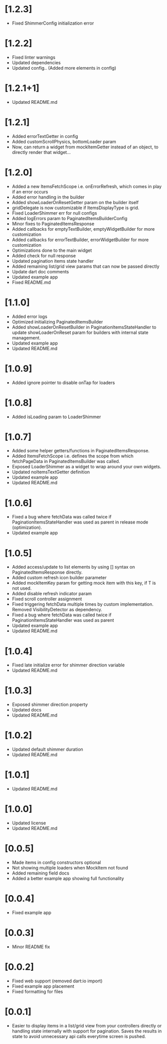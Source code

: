 # [1.2.3]

* Fixed ShimmerConfig initialization error

# [1.2.2]

* Fixed linter warnings
* Updated dependencies
* Updated config.. (Added more elements in config)

# [1.2.1+1]

* Updated README.md

# [1.2.1]

* Added errorTextGetter in config
* Added customScrollPhysics, bottomLoader param
* Now, can return a widget from mockItemGetter instead of an object, to directly render that widget...

# [1.2.0]

* Added a new ItemsFetchScope i.e. onErrorRefresh, which comes in play if an error occurs
* Added error handling in the builder
* Added showLoaderOnResetGetter param on the builder itself
* gridDelegate is now customizable if ItemsDisplayType is grid.
* Fixed LoaderShimmer err for null configs
* Added logErrors param to PaginatedItemsBuilderConfig
* Minor fixes to PaginatedItemsResponse
* Added callbacks for emptyTextBuilder, emptyWidgetBuilder for more customization
* Added callbacks for errorTextBuilder, errorWidgetBuilder for more customization
* Optimizations done to the main widget
* Added check for null response
* Updated pagination items state handler
* Added remaining list/grid view params that can now be passed directly
* Update dart doc comments
* Updated example app
* Fixed README.md

# [1.1.0]

* Added error logs
* Optimized initializing PaginatedItemsBuilder
* Added showLoaderOnResetBuilder in PaginationItemsStateHandler to update showLoaderOnReset param for builders with internal state management.
* Updated example app
* Updated README.md

# [1.0.9]

* Added ignore pointer to disable onTap for loaders

# [1.0.8]

* Added isLoading param to LoaderShimmer

# [1.0.7]

* Added some helper getters/functions in PaginatedItemsResponse. 
* Added ItemsFetchScope i.e. defines the scope from which fetchPageData in PaginatedItemsBuilder was called.
* Exposed LoaderShimmer as a widget to wrap around your own widgets.
* Updated noItemsTextGetter definition
* Updated example app
* Updated README.md

# [1.0.6]

* Fixed a bug where fetchData was called twice if PaginationItemsStateHandler was used as parent in release mode (optimization).
* Updated example app

# [1.0.5]

* Added access/update to list elements by using [] syntax on PaginatedItemsResponse directly.
* Added custom refresh icon builder parameter
* Added mockItemKey param for getting mock item with this key, if T is not used.
* Added disable refresh indicator param
* Fixed scroll controller assignment
* Fixed triggering fetchData multiple times by custom implementation. Removed VisibilityDetector as dependency.
* Fixed a bug where fetchData was called twice if PaginationItemsStateHandler was used as parent
* Updated example app
* Updated README.md

# [1.0.4]

* Fixed late initialize error for shimmer direction variable
* Updated README.md

# [1.0.3]

* Exposed shimmer direction property
* Updated docs
* Updated README.md

# [1.0.2]

* Updated default shimmer duration
* Updated README.md

# [1.0.1]

* Updated README.md

# [1.0.0]

* Updated license
* Updated README.md

# [0.0.5]

* Made items in config constructors optional
* Not showing multiple loaders when MockItem not found
* Added remaining field docs
* Added a better example app showing full functionality

# [0.0.4]

* Fixed example app

# [0.0.3]

* Minor README fix

# [0.0.2]

* Fixed web support (removed dart:io import)
* Fixed example app placement
* Fixed formatting for files

# [0.0.1]

* Easier to display items in a list/grid view from your controllers directly or handling state
  internally with support for pagination. Saves the results in state to avoid unnecessary api calls
  everytime screen is pushed.
